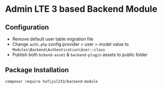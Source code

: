 # Admin LTE 3 based Backend Module

## Configuration
* Remove default user table migration file
* Change ``auth.php`` config provider > user > model value to `Modules\Backend\Authentication\User::class`
* Publish both ``bckend-asset`` & ``backend-plugin`` assets to public folder

## Package Installation
``composer require hafijul233/backend-module``
